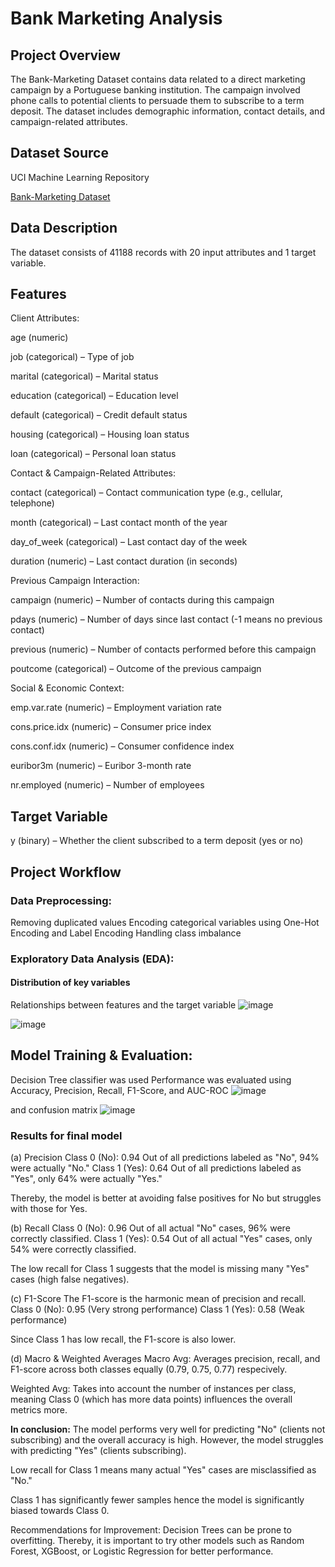 # Bank Marketing Analysis

## Project Overview

The Bank-Marketing Dataset contains data related to a direct marketing campaign by a Portuguese banking institution. The campaign involved phone calls to potential clients to persuade them to subscribe to a term deposit. The dataset includes demographic information, contact details, and campaign-related attributes.

## Dataset Source
UCI Machine Learning Repository

[Bank-Marketing Dataset](https://archive.ics.uci.edu/ml/datasets/Bank+Marketing)

## Data Description

The dataset consists of 41188 records with 20 input attributes and 1 target variable.

## Features

Client Attributes:

age (numeric)

job (categorical) – Type of job

marital (categorical) – Marital status

education (categorical) – Education level

default (categorical) – Credit default status

housing (categorical) – Housing loan status

loan (categorical) – Personal loan status

Contact & Campaign-Related Attributes:

contact (categorical) – Contact communication type (e.g., cellular, telephone)

month (categorical) – Last contact month of the year

day_of_week (categorical) – Last contact day of the week

duration (numeric) – Last contact duration (in seconds)

Previous Campaign Interaction:

campaign (numeric) – Number of contacts during this campaign

pdays (numeric) – Number of days since last contact (-1 means no previous contact)

previous (numeric) – Number of contacts performed before this campaign

poutcome (categorical) – Outcome of the previous campaign

Social & Economic Context:

emp.var.rate (numeric) – Employment variation rate

cons.price.idx (numeric) – Consumer price index

cons.conf.idx (numeric) – Consumer confidence index

euribor3m (numeric) – Euribor 3-month rate

nr.employed (numeric) – Number of employees

## Target Variable

y (binary) – Whether the client subscribed to a term deposit (yes or no)

## Project Workflow

### Data Preprocessing:
Removing duplicated values
Encoding categorical variables using One-Hot Encoding and Label Encoding
Handling class imbalance

### Exploratory Data Analysis (EDA):

#### Distribution of key variables

Relationships between features and the target variable
![image](https://github.com/user-attachments/assets/9f8689d8-f730-4d31-a8f3-2f9cb2da3515)

![image](https://github.com/user-attachments/assets/7777a134-c865-49ef-83ad-37473d03b71b)

## Model Training & Evaluation:

Decision Tree classifier was used
Performance was evaluated using Accuracy, Precision, Recall, F1-Score, and AUC-ROC 
![image](https://github.com/user-attachments/assets/2df155ca-a202-43d1-8114-feda90fb6214)

and confusion matrix
![image](https://github.com/user-attachments/assets/34db96ac-6813-42db-ba85-4fae87473122)

### Results for final model
(a) Precision
Class 0 (No): 0.94 
Out of all predictions labeled as "No", 94% were actually "No."
Class 1 (Yes): 0.64 
Out of all predictions labeled as "Yes", only 64% were actually "Yes."

Thereby, the model is better at avoiding false positives for No but struggles with those for Yes.

(b) Recall
Class 0 (No): 0.96 
Out of all actual "No" cases, 96% were correctly classified.
Class 1 (Yes): 0.54
Out of all actual "Yes" cases, only 54% were correctly classified.

The low recall for Class 1 suggests that the model is missing many "Yes" cases (high false negatives).

(c) F1-Score
The F1-score is the harmonic mean of precision and recall.
Class 0 (No): 0.95 (Very strong performance)
Class 1 (Yes): 0.58 (Weak performance)

Since Class 1 has low recall, the F1-score is also lower.

(d) Macro & Weighted Averages
Macro Avg: Averages precision, recall, and F1-score across both classes equally (0.79, 0.75, 0.77) respecively.

Weighted Avg: Takes into account the number of instances per class, meaning Class 0 (which has more data points) influences the overall metrics more.


**In conclusion:**
The model performs very well for predicting "No" (clients not subscribing) and the overall accuracy is high. However, the model struggles with predicting "Yes" (clients subscribing).

Low recall for Class 1 means many actual "Yes" cases are misclassified as "No."

Class 1 has significantly fewer samples hence the model is significantly biased towards Class 0.

Recommendations for Improvement:
Decision Trees can be prone to overfitting. Thereby, it is important to try other models such as Random Forest, XGBoost, or Logistic Regression for better performance.



